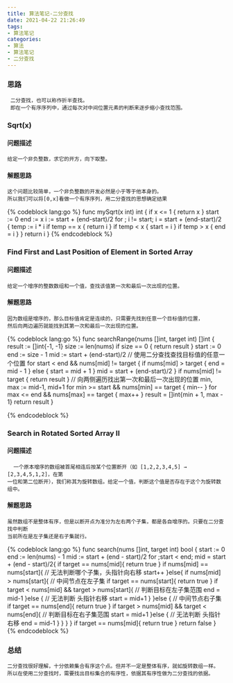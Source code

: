 ```yaml
---
title: 算法笔记-二分查找
date: 2021-04-22 21:26:49
tags:
- 算法笔记
categories:
- 算法
- 算法笔记
- 二分查找
---
```


### 思路

     二分查找，也可以称作折半查找。
     即在一个有序序列中，通过每次对中间位置元素的判断来逐步缩小查找范围。
<!-- more -->

### Sqrt(x)

#### 问题描述

    给定一个非负整数，求它的开方，向下取整。

#### 解题思路

    这个问题比较简单，一个非负整数的开发必然是小于等于他本身的。
    所以我们可以将[0,x]看做一个有序序列，用二分查找的思想确定结果

{% codeblock lang:go %}
func mySqrt(x int) int {
	if x <= 1 {
		return x
	}
	start := 0
	end := x
	i := start + (end-start)/2
	for ; i != start; i = start + (end-start)/2 {
		temp := i * i
		if temp == x {
			return i
		}
		if temp < x {
			start = i
		}
		if temp > x {
			end = i
		}
	}
	return i
}
{% endcodeblock %}

### Find First and Last Position of Element in Sorted Array

#### 问题描述

	给定一个增序的整数数组和一个值，查找该值第一次和最后一次出现的位置。

#### 解题思路

    因为数组是增序的，那么目标值肯定是连续的，只需要先找到任意一个目标值的位置，
    然后向两边遍历就能找到其第一次和最后一次出现的位置。

{% codeblock lang:go %}
func searchRange(nums []int, target int) []int {
	result := []int{-1, -1}
	size := len(nums)
	if size == 0 {
		return result
	}
	start := 0
	end := size - 1
	mid := start + (end-start)/2
	// 使用二分查找查找目标值的任意一个位置
	for start < end && nums[mid] != target {
		if nums[mid] > target {
			end = mid - 1
		} else {
			start = mid + 1
		}
		mid = start + (end-start)/2
	}
	if nums[mid] != target {
		return result
	}
	// 向两侧遍历找出第一次和最后一次出现的位置
	min, max := mid-1, mid+1
	for min >= start && nums[min] == target {
		min--
	}
	for max <= end && nums[max] == target {
		max++
	}
	result = []int{min + 1, max - 1}
	return result
}

{% endcodeblock %}

### Search in Rotated Sorted Array II

#### 问题描述

      一个原本增序的数组被首尾相连后按某个位置断开（如 [1,2,2,3,4,5] → [2,3,4,5,1,2]，在第
    一位和第二位断开），我们称其为旋转数组。给定一个值，判断这个值是否存在于这个为旋转数组中。

#### 解题思路

    虽然数组不是整体有序，但是以断开点为准分为左右两个子集，都是各自增序的。只要在二分查找中判断
    当前所在是左子集还是右子集就行。

{% codeblock lang:go %}
func search(nums []int, target int) bool {
	start := 0
	end := len(nums) - 1
	mid := start + (end - start)/2
	for ;start < end; mid = start + (end - start)/2{
		if target == nums[mid]{
			return true
		}
		if nums[mid] == nums[start]{
			// 无法判断哪个子集，头指针向右移
			start++
		}else{
			if nums[mid] > nums[start]{
			    // 中间节点在左子集
				if target == nums[start]{
					return true
				}
				if target < nums[mid] && target > nums[start]{
				    // 判断目标在左子集范围
					end = mid-1
				}else {
				    // 无法判断 头指针右移
					start = mid+1
				}
			}else {
			    // 中间节点右子集
				if target == nums[end]{
					return true
				}
				if target > nums[mid] && target < nums[end]{
					// 判断目标在右子集范围
					start = mid+1
				}else {
				    // 无法判断 头指针右移
					end = mid-1
				}
			}
		}
	}
	if target == nums[mid]{
		return true
	}
	return false
}
{% endcodeblock %}


### 总结
   
    二分查找很好理解，十分依赖集合有序这个点。但并不一定是整体有序，就如旋转数组一样。
    所以在使用二分查找时，需要找出目标集合的有序性，依据其有序性做为二分查找的依据。